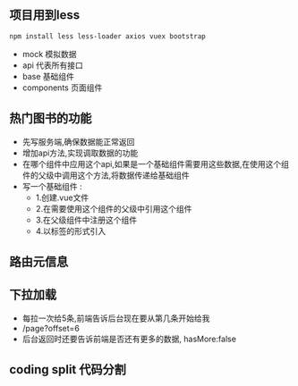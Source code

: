 ## 项目用到less
```
npm install less less-loader axios vuex bootstrap
```
- mock 模拟数据
- api  代表所有接口
- base 基础组件
- components 页面组件

## 热门图书的功能
- 先写服务端,确保数据能正常返回
- 增加api方法,实现调取数据的功能
- 在哪个组件中应用这个api,如果是一个基础组件需要用这些数据,在使用这个组件的父级中调用这个方法,将数据传递给基础组件
- 写一个基础组件 :
     - 1.创建.vue文件
     - 2.在需要使用这个组件的父级中引用这个组件
     - 3.在父级组件中注册这个组件
     - 4.以标签的形式引入
## 路由元信息

## 下拉加载
- 每拉一次给5条,前端告诉后台现在要从第几条开始给我
- /page?offset=6
- 后台返回时还要告诉前端是否还有更多的数据, hasMore:false

## coding split 代码分割

